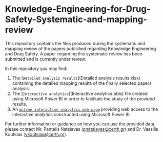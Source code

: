 # Knowledge-Engineering-for-Drug-Safety-Systematic-and-mapping-review
This repository contains the files produced during the systematic and mapping review of the papers published regarding Knowledge Engineering and Drug Safety. A paper regarding this systematic review has been submitted and is currently under review.

In this repository you may find:
1. The [`Detailed analysis results`](Detailed analysis results.xlsx) containing the detailed mapping results of the finally selected papers analysis.
2. The [`Interactive analytics`](Interactive analytics.pbix) file created using Microsoft Power BI in order to facilitate the study of the provided results.
3. An [`online interactive analytics web page`](url) providing web access to the interactive analytics constructed using Microsoft Power BI.

For further information or guidance on how you can use the provided data, please contact Mr. Pantelis Natsiavas (pnatsiavas@certh.gr) and Dr. Vassilis Koutkias (vkoutkias@certh.gr).

